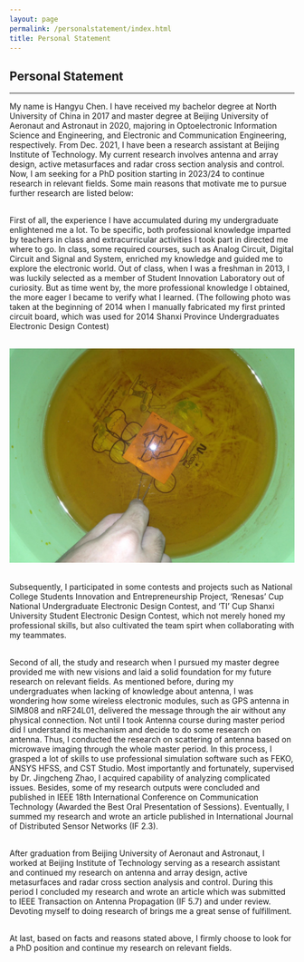```yaml
---
layout: page
permalink: /personalstatement/index.html
title: Personal Statement
---
```


## Personal Statement
---
<!-- P.S., click the hyperlink title to access the source.<br>

#### [OpenIoT: Industrial Inspection System](https://fzuiot.site/)

<center>
<img src="/images/openiot-system.png">
</center>

<br>

#### [Multi-objective Optimization Strategy Model (MCM-2023)](https://caihanlin.com/mypaper/modeling/202302COMAP.pdf)

<center>
<img src="/images/MCM-figure3.jpg">
</center>
<br>

#### [ResNet-AHP: Feedback ResNet-50 for TSD](https://caihanlin.com/mypaper/202302ICAROB.pdf)

<center>
<img src="/images/resnet-ahp.png">
</center>

<br>

#### [CityManager: Community Monitoring System](https://caihanlin.com/mypaper/202208cenim.pdf )

<center>
<img src="/images/iot-manager.png">
</center>
<br>

<br>

---

# Open-source Projects

<br>

#### [FZU-Flying-Book 福州大学飞跃手册](https://fzu-fly.online/)

This is the flying handbook for FZU students. Many outstanding graduates of Fuzhou University leave their unique experiences, valuable wisdom, and sincere wishes in this flying-handbook.

#### [FZU-LaTeX-template 精美学术模版](https://github.com/GuangLun2000/FZU-latex-template)

Many elegant LaTeX templates designed for FZU students, including Beamer Theme Slides, Recommendation Letters and Undergraduate Thesis Template.

#### [miec-lance 自动化系修读材料](https://github.com/GuangLun2000/miec-lance )

This repo is where I keep track of my incredible journey at FZU-MIEC. You can learn RIDS & CSEE better by refering to this repo, but **please do not directly copy my assignments, codes and any reports!** -->

My name is Hangyu Chen. I have received my bachelor degree at North University of China in 2017 and master degree at Beijing University of Aeronaut and Astronaut in 2020, majoring in Optoelectronic Information Science and Engineering, and Electronic and Communication Engineering, respectively. From Dec. 2021, I have been a research assistant at Beijing Institute of Technology. My current research involves antenna and array design, active metasurfaces and radar cross section analysis and control. Now, I am seeking for a PhD position starting in 2023/24 to continue research in relevant fields. Some main reasons that motivate me to pursue further research are listed below:


<br>First of all, the experience I have accumulated during my undergraduate enlightened me a lot. To be specific, both professional knowledge imparted by teachers in class and extracurricular activities I took part in directed me where to go. In class, some required courses, such as Analog Circuit, Digital Circuit and Signal and System, enriched my knowledge and guided me to explore the electronic world. Out of class, when I was a freshman in 2013, I was luckily selected as a member of Student Innovation Laboratory out of curiosity. But as time went by, the more professional knowledge I obtained, the more eager I became to verify what I learned. (The following photo was taken at the beginning of 2014 when I manually fabricated my first printed circuit board, which was used for 2014 Shanxi Province Undergraduates Electronic Design Contest)


<br><img src="/images/pcb.jpg">

<br>Subsequently, I participated in some contests and projects such as National College Students Innovation and Entrepreneurship Project, ‘Renesas’ Cup National Undergraduate Electronic Design Contest, and ‘TI’ Cup Shanxi University Student Electronic Design Contest, which not merely honed my professional skills, but also cultivated the team spirt when collaborating with my teammates.

<br>Second of all, the study and research when I pursued my master degree provided me with new visions and laid a solid foundation for my future research on relevant fields. As mentioned before, during my undergraduates when lacking of knowledge about antenna, I was wondering how some wireless electronic modules, such as GPS antenna in SIM808 and nRF24L01, delivered the message through the air without any physical connection. Not until I took Antenna course during master period did I understand its mechanism and decide to do some research on antenna. Thus, I conducted the research on scattering of antenna based on microwave imaging through the whole master period. In this process, I grasped a lot of skills to use professional simulation software such as FEKO, ANSYS HFSS, and CST Studio. Most importantly and fortunately, supervised by Dr. Jingcheng Zhao, I acquired capability of analyzing complicated issues. Besides, some of my research outputs were concluded and published in IEEE 18th International Conference on Communication Technology (Awarded the Best Oral Presentation of Sessions). Eventually, I summed my research and wrote an article published in International Journal of Distributed Sensor Networks (IF 2.3). 

<br>After graduation from Beijing University of Aeronaut and Astronaut, I worked at Beijing Institute of Technology serving as a research assistant and continued my research on antenna and array design, active metasurfaces and radar cross section analysis and control. During this period I concluded my research and wrote an article which was submitted to IEEE Transaction on Antenna Propagation (IF 5.7) and under review. Devoting myself to doing research of brings me a great sense of fulfillment.

<br>At last, based on facts and reasons stated above, I firmly choose to look for a PhD position and continue my research on relevant fields.

